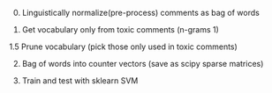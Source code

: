 0. Linguistically normalize(pre-process) comments as bag of words

1. Get vocabulary only from toxic comments (n-grams 1)

1.5 Prune vocabulary (pick those only used in toxic comments)

2. Bag of words into counter vectors (save as scipy sparse matrices)

3. Train and test with sklearn SVM

